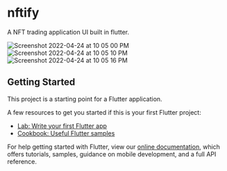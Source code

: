 # nftify

A NFT trading application UI built in flutter.

![Screenshot 2022-04-24 at 10 05 00 PM](https://user-images.githubusercontent.com/31922733/164986685-1de941f5-4754-471f-b330-223334850bac.png)
![Screenshot 2022-04-24 at 10 05 10 PM](https://user-images.githubusercontent.com/31922733/164986689-4d211aaf-4fea-4637-a493-b0a2a36d3951.png)
![Screenshot 2022-04-24 at 10 05 16 PM](https://user-images.githubusercontent.com/31922733/164986694-711e008b-f90f-40c2-b9e4-3b1e71a7cde3.png)


## Getting Started

This project is a starting point for a Flutter application.

A few resources to get you started if this is your first Flutter project:

- [Lab: Write your first Flutter app](https://flutter.dev/docs/get-started/codelab)
- [Cookbook: Useful Flutter samples](https://flutter.dev/docs/cookbook)

For help getting started with Flutter, view our
[online documentation](https://flutter.dev/docs), which offers tutorials,
samples, guidance on mobile development, and a full API reference.
